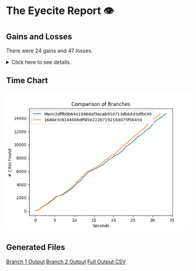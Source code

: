 # The Eyecite Report :eye:



Gains and Losses
---------
There were 24 gains and 47 losses.

<details>
<summary>Click here to see details.</summary>

|     id     |        Gain        |          Loss          |
| ---------- | ------------------ | ---------------------- |
|  4622083   |   87 S. Ct. 1065   |                        |
|  4622083   |   66 S. Ct. 250    |                        |
|  4622083   |   79 S. Ct. 104    |                        |
|  4622083   |                    |  79 S. Ct. 104 (1958)  |
|  4622083   |                    |  66 S. Ct. 250 (1946)  |
|  4622083   |                    | 87 S. Ct. 1065 (1967)  |
|  4932143   |   41 Maine, 314    |                        |
|  5740066   |                    |       Chase, 43        |
|  5829606   |                    |       Taney, 11        |
|  5970983   |                    |      Holmes, 181       |
|  6232348   |                    |      1 P. R. 135       |
|  2975709   |                    | 127 S.Ct. 1586 (2007)  |
|  2975709   |   127 S.Ct. 1586   |                        |
|  1281555   |                    |  78 S.Ct. 199 (1957)   |
|  1281555   |                    | 104 S.Ct. 1473 (1984)  |
|  1281555   |   104 S.Ct. 1473   |                        |
|  1281555   |   78 S.Ct. 1228    |                        |
|  1281555   |                    |  97 S.Ct. 2569 (1977)  |
|  1281555   |    78 S.Ct. 199    |                        |
|  1281555   |   105 S.Ct. 2174   |                        |
|  1281555   |   97 S.Ct. 2569    |                        |
|  1281555   |                    |  78 S.Ct. 1228 (1958)  |
|  1281555   |                    | 105 S.Ct. 2174 (1985)  |
|  2718679   |  131 S. Ct. 1679   |                        |
|  2718679   |                    | 131 S. Ct. 1679 (2011) |
|  2994815   |   121 S. Ct. 336   |                        |
|  2994815   |  120 S. Ct. 2348   |                        |
|  2994815   |                    | 121 S. Ct. 336 (2000)  |
|  2994815   |                    | 120 S. Ct. 2348 (2000) |
|  3144103   |                    | 104 S. Ct. 2052 (1984) |
|  3144103   |  104 S. Ct. 2052   |                        |
|  3449021   |                    |  19 Ky. Law Rep. 1454  |
|  2665962   |                    |    91 F. App’x 942     |
|  2075309   |                    |   31 N. W. (2d) 172    |
|  2075309   |                    |   56 N. W. (2d) 548    |
|  2075309   |                    |    6 N. W. (2d) 664    |
|  2075309   |                    |   27 N. W. (2d) 454    |
|  2075309   |                    |   52 N. W. (2d) 401    |
|  2075309   |                    |   56 N. W. (2d) 525    |
|  4092957   |                    |    635 F. App’x 286    |
|  4092957   |  136 S. Ct. 2243   |                        |
|  4092957   |   135 S. Ct. 158   |                        |
|  4092957   |                    | 135 S. Ct. 158 (2014)  |
|  4092957   |                    |  635 F. App’x at 288   |
|  4092957   |                    | 136 S. Ct. 2243 (2016) |
|  4092957   |                    |    415 F. App’x 601    |
|   219355   |  131 S. Ct. 1866   |                        |
|   219355   |                    | 131 S. Ct. 1866 (2011) |
|  1399292   |                    |   128 S.E. (2d) 171    |
|  1399292   |                    |  274 S.C. 272 (1980)   |
|  1399292   |    274 S.C. 272    |                        |
|  1399292   |                    |   136 S.E. (2d) 257    |


</details>



Time Chart
---------

![image](https://raw.githubusercontent.com/freelawproject/eyecite/artifacts/142/results/chart.png)


Generated Files
---------

[Branch 1 Output](https://raw.githubusercontent.com/freelawproject/eyecite/artifacts/142/results/2dffb0b64e1846daf9acab95d713db66d5dfbc99.json)
[Branch 2 Output](https://raw.githubusercontent.com/freelawproject/eyecite/artifacts/142/results/16d4e3c814460bdff45e222b719216dd75f5645d.json)
[Full Output CSV ](https://raw.githubusercontent.com/freelawproject/eyecite/artifacts/142/results/output.csv)
